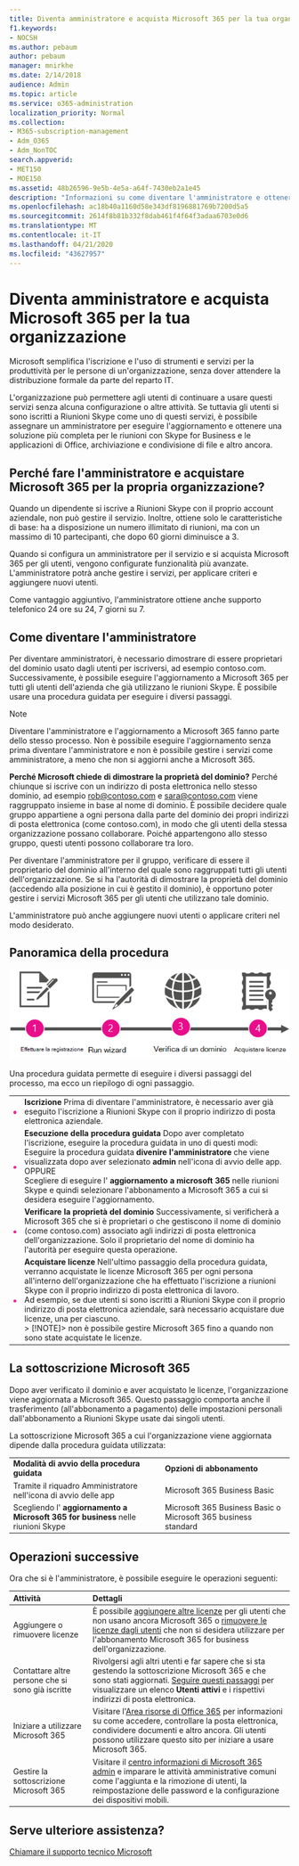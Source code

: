 ```yaml
---
title: Diventa amministratore e acquista Microsoft 365 per la tua organizzazione
f1.keywords:
- NOCSH
ms.author: pebaum
author: pebaum
manager: mnirkhe
ms.date: 2/14/2018
audience: Admin
ms.topic: article
ms.service: o365-administration
localization_priority: Normal
ms.collection:
- M365-subscription-management
- Adm_O365
- Adm_NonTOC
search.appverid:
- MET150
- MOE150
ms.assetid: 48b26596-9e5b-4e5a-a64f-7430eb2a1e45
description: "Informazioni su come diventare l'amministratore e ottenere un abbonamento a Microsoft 365 per l'organizzazione. "
ms.openlocfilehash: ac18b40a1160d58e343df8196881769b7200d5a5
ms.sourcegitcommit: 2614f8b81b332f8dab461f4f64f3adaa6703e0d6
ms.translationtype: MT
ms.contentlocale: it-IT
ms.lasthandoff: 04/21/2020
ms.locfileid: "43627957"
---
```

# <a name="become-the-admin-and-purchase-microsoft-365-for-your-organization"></a>Diventa amministratore e acquista Microsoft 365 per la tua organizzazione

Microsoft semplifica l'iscrizione e l'uso di strumenti e servizi per la produttività per le persone di un'organizzazione, senza dover attendere la distribuzione formale da parte del reparto IT.
  
L'organizzazione può permettere agli utenti di continuare a usare questi servizi senza alcuna configurazione o altre attività. Se tuttavia gli utenti si sono iscritti a Riunioni Skype come uno di questi servizi, è possibile assegnare un amministratore per eseguire l'aggiornamento e ottenere una soluzione più completa per le riunioni con Skype for Business e le applicazioni di Office, archiviazione e condivisione di file e altro ancora.
  
## <a name="why-become-the-admin-and-buy-microsoft-365-for-your-organization"></a>Perché fare l'amministratore e acquistare Microsoft 365 per la propria organizzazione?

Quando un dipendente si iscrive a Riunioni Skype con il proprio account aziendale, non può gestire il servizio. Inoltre, ottiene solo le caratteristiche di base: ha a disposizione un numero illimitato di riunioni, ma con un massimo di 10 partecipanti, che dopo 60 giorni diminuisce a 3. 
  
Quando si configura un amministratore per il servizio e si acquista Microsoft 365 per gli utenti, vengono configurate funzionalità più avanzate. L'amministratore potrà anche gestire i servizi, per applicare criteri e aggiungere nuovi utenti.
  
Come vantaggio aggiuntivo, l'amministratore ottiene anche supporto telefonico 24 ore su 24, 7 giorni su 7.
  
## <a name="how-to-become-the-admin"></a>Come diventare l'amministratore

Per diventare amministratori, è necessario dimostrare di essere proprietari del dominio usato dagli utenti per iscriversi, ad esempio contoso.com. Successivamente, è possibile eseguire l'aggiornamento a Microsoft 365 per tutti gli utenti dell'azienda che già utilizzano le riunioni Skype. È possibile usare una procedura guidata per eseguire i diversi passaggi.
  
> [!NOTE]
> Diventare l'amministratore e l'aggiornamento a Microsoft 365 fanno parte dello stesso processo. Non è possibile eseguire l'aggiornamento senza prima diventare l'amministratore e non è possibile gestire i servizi come amministratore, a meno che non si aggiorni anche a Microsoft 365. 
  
 **Perché Microsoft chiede di dimostrare la proprietà del dominio?** Perché chiunque si iscrive con un indirizzo di posta elettronica nello stesso dominio, ad esempio rob@contoso.com e sara@contoso.com viene raggruppato insieme in base al nome di dominio. È possibile decidere quale gruppo appartiene a ogni persona dalla parte del dominio dei propri indirizzi di posta elettronica (come contoso.com), in modo che gli utenti della stessa organizzazione possano collaborare. Poiché appartengono allo stesso gruppo, questi utenti possono collaborare tra loro.
  
Per diventare l'amministratore per il gruppo, verificare di essere il proprietario del dominio all'interno del quale sono raggruppati tutti gli utenti dell'organizzazione. Se si ha l'autorità di dimostrare la proprietà del dominio (accedendo alla posizione in cui è gestito il dominio), è opportuno poter gestire i servizi Microsoft 365 per gli utenti che utilizzano tale dominio.
  
L'amministratore può anche aggiungere nuovi utenti o applicare criteri nel modo desiderato.
  
## <a name="overview-of-the-steps"></a>Panoramica della procedura

![Visualizzazione di alto livello delle fasi coinvolte nel diventare un amministratore e nell'acquisto di Microsoft 365.](../../media/1ee46aff-dccb-4bfd-abb3-811a616009af.png)
  
Una procedura guidata permette di eseguire i diversi passaggi del processo, ma ecco un riepilogo di ogni passaggio.
  
|||
|:-----|:-----|
|![Number one in a pink circle](../../media/a4da261d-2516-48c5-b58a-9c452b9086b8.png)|**Iscrizione** Prima di diventare l'amministratore, è necessario aver già eseguito l'iscrizione a Riunioni Skype con il proprio indirizzo di posta elettronica aziendale.  <br/> |
|![Number two in a pink circle.](../../media/de3c1ab4-4f01-4026-b1ba-3265bdb32a89.png)|**Esecuzione della procedura guidata** Dopo aver completato l'iscrizione, eseguire la procedura guidata in uno di questi modi:  <br/>  Eseguire la procedura guidata **divenire l'amministratore** che viene visualizzata dopo aver selezionato **admin** nell'icona di avvio delle app.  <br/>  OPPURE  <br/>  Scegliere di eseguire l' **aggiornamento a microsoft 365** nelle riunioni Skype e quindi selezionare l'abbonamento a Microsoft 365 a cui si desidera eseguire l'aggiornamento.  <br/> |
|![Numero tre in un cerchio rosa.](../../media/60fa378c-6ac1-4cbd-a782-2fa7ca619dc6.png)|**Verificare la proprietà del dominio** Successivamente, si verificherà a Microsoft 365 che si è proprietari o che gestiscono il nome di dominio (come contoso.com) associato agli indirizzi di posta elettronica dell'organizzazione. Solo il proprietario del nome di dominio ha l'autorità per eseguire questa operazione.  <br/> |
|![Number 4 in a pink circle.](../../media/1a0ff2ce-0942-405a-94e3-9bfeb1e5059e.png)|**Acquistare licenze** Nell'ultimo passaggio della procedura guidata, verranno acquistate le licenze Microsoft 365 per ogni persona all'interno dell'organizzazione che ha effettuato l'iscrizione a riunioni Skype con il proprio indirizzo di posta elettronica di lavoro.  <br/> Ad esempio, se due utenti si sono iscritti a Riunioni Skype con il proprio indirizzo di posta elettronica aziendale, sarà necessario acquistare due licenze, una per ciascuno.  <br/> > [!NOTE]> non è possibile gestire Microsoft 365 fino a quando non sono state acquistate le licenze.           |

## <a name="your-microsoft-365-subscription"></a>La sottoscrizione Microsoft 365

Dopo aver verificato il dominio e aver acquistato le licenze, l'organizzazione viene aggiornata a Microsoft 365. Questo passaggio comporta anche il trasferimento (all'abbonamento a pagamento) delle impostazioni personali dall'abbonamento a Riunioni Skype usate dai singoli utenti.
  
La sottoscrizione Microsoft 365 a cui l'organizzazione viene aggiornata dipende dalla procedura guidata utilizzata:
  
|||
|:-----|:-----|
|**Modalità di avvio della procedura guidata** <br/> |**Opzioni di abbonamento** <br/> |
|Tramite il riquadro Amministratore nell'icona di avvio delle app  <br/> |Microsoft 365 Business Basic  <br/> |
|Scegliendo l' **aggiornamento a Microsoft 365 for business** nelle riunioni Skype  <br/> |Microsoft 365 Business Basic o Microsoft 365 business standard  <br/> |
   
## <a name="whats-next"></a>Operazioni successive

Ora che si è l'amministratore, è possibile eseguire le operazioni seguenti:
  
|****Attività****|****Dettagli****|
|:-----|:-----|
|Aggiungere o rimuovere licenze  <br/> |È possibile [aggiungere altre licenze](../../commerce/licenses/buy-licenses.md) per gli utenti che non usano ancora Microsoft 365 o [rimuovere le licenze dagli utenti](../manage/remove-licenses-from-users.md) che non si desidera utilizzare per l'abbonamento Microsoft 365 for business dell'organizzazione.  <br/> |
|Contattare altre persone che si sono già iscritte  <br/> |Rivolgersi agli altri utenti e far sapere che si sta gestendo la sottoscrizione Microsoft 365 e che sono stati aggiornati. [Seguire questi passaggi](../add-users/add-users.md) per visualizzare un elenco **Utenti attivi** e i rispettivi indirizzi di posta elettronica.  <br/> |
|Iniziare a utilizzare Microsoft 365  <br/> |Visitare l'[Area risorse di Office 365](https://support.office.com/learn/office365-for-business) per informazioni su come accedere, controllare la posta elettronica, condividere documenti e altro ancora. Gli utenti possono utilizzare questo sito per iniziare a usare Microsoft 365.  <br/> |
|Gestire la sottoscrizione Microsoft 365  <br/> |Visitare il [centro informazioni di Microsoft 365 admin](../admin-home.md) e imparare le attività amministrative comuni come l'aggiunta e la rimozione di utenti, la reimpostazione delle password e la configurazione dei dispositivi mobili.  <br/> |

## <a name="still-need-help"></a>Serve ulteriore assistenza?

[Chiamare il supporto tecnico Microsoft](../contact-support-for-business-products.md)
